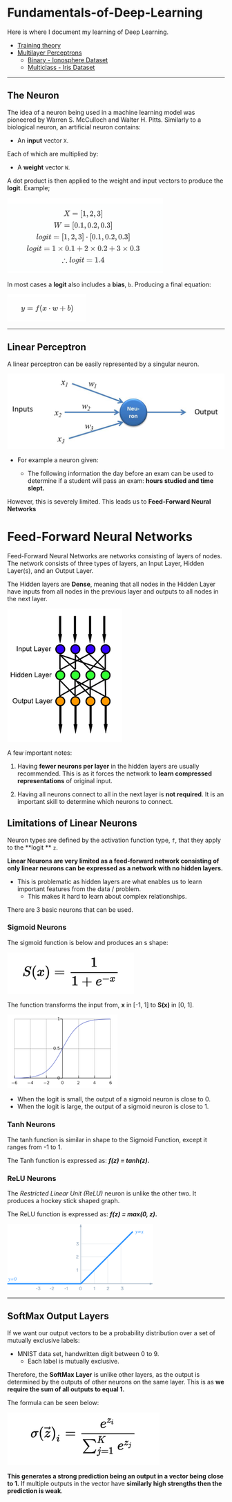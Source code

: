 # 	Fundamentals-of-Deep-Learning
Here is where I document my learning of Deep Learning.

- [Training theory](./Training.md)
- [Multilayer Perceptrons](./MLP)
  - [Binary - Ionosphere Dataset](./MLP/MLP_Binary.ipynb)
  - [Multiclass - Iris Dataset](.MLP/MLP_Multiclass_Classification.ipynb)

---

## The Neuron

The idea of a neuron being used in a machine learning model was pioneered by Warren S. McCulloch and Walter H. Pitts. Similarly to a biological neuron, an artificial neuron contains:

- An **input** vector `X`. 

Each of which are multiplied by:

-  A **weight** vector `W`.

A dot product is then applied to the weight and input vectors to produce the **logit**. Example;

<img src=".\images\Logit.png" />

In most cases a **logit** also includes a **bias**, `b`. Producing a final equation:

<img src=".\images\Logit2.png"/>

---

## Linear Perceptron

A linear perceptron can be easily represented by a singular neuron. 

<img src=".\images\Perceptron.jpg" style="zoom:50%;" />

- For example a neuron given:

  - The following information the day before an exam can be used to determine if a student will pass an exam: **hours studied and time slept.**

  

However, this is severely limited. This leads us to **Feed-Forward Neural Networks**

# Feed-Forward Neural Networks

Feed-Forward Neural Networks are networks consisting of layers of nodes. The network consists of three types of layers, an Input Layer, Hidden Layer(s), and an Output Layer. 

The Hidden layers are **Dense**, meaning that all nodes in the Hidden Layer have inputs from all nodes in the previous layer and outputs to all nodes in the next layer.

<img src=".\images\Feed_forward_neural_net.png" alt="Feed_forward_neural_net" style="zoom:70%;" />

A few important notes:

1. Having **fewer neurons per layer** in the hidden layers are usually recommended. This is as it forces the network to **learn compressed representations** of original input.

2. Having all neurons connect to all in the next layer is **not required**. It is an important skill to determine which neurons to connect.

## Limitations of Linear Neurons

Neuron types are defined by the activation function type, `f`, that they apply to the **logit ** `z`.

**Linear Neurons are very limited as a feed-forward network consisting of only linear neurons can be expressed as a network with no hidden layers.**

- This is problematic as hidden layers are what enables us to learn important features from the data / problem.
  - This makes it hard to learn about complex relationships.

There are 3 basic neurons that can be used.

### Sigmoid Neurons

The sigmoid function is below and produces an s shape:

<img src=".\images\sigmoid-f.png" />

The function transforms the input from, **x** in [-1, 1] to **S(x)** in [0, 1].

<img src=".\images\sigmoid-g.png" style="zoom:25%;" />

- When the logit is small, the output of a sigmoid neuron is close to 0.
- When the logit is large, the output of a sigmoid neuron is close to 1. 

### Tanh Neurons

The tanh function is similar in shape to the Sigmoid Function, except it ranges from -1 to 1.

The Tanh function is expressed as: ***f(z) = tanh(z)*.**

### ReLU Neurons

The *Restricted Linear Unit (ReLU)* neuron is unlike the other two. It produces a hockey stick shaped graph.

The ReLU function is expressed as: ***f(z) = max(0, z)*.**

<img src=".\images\ReLU-g.png" style="zoom:33%;" />

---

## SoftMax Output Layers

If we want our output vectors to be a probability distribution over a set of mutually exclusive labels:

- MNIST data set, handwritten digit between 0 to 9.
  - Each label is mutually exclusive.

Therefore, the **SoftMax Layer** is unlike other layers, as the output is determined by the outputs of other neurons on the same layer. This is as **we require the sum of all outputs to equal 1.**

The formula can be seen below:

<img src=".\images\SoftMax-f.png"/>

**This generates a strong prediction being an output in a vector being close to 1.** If multiple outputs in the vector have **similarly high strengths then the prediction is weak**.
